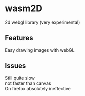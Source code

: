 # wasm2D
2d webgl library (very experimental)
<br>
## Features
Easy drawing images with webGL<br>

## Issues
Still quite slow<br>
not faster than canvas<br>
On firefox absolutely ineffective<br>
